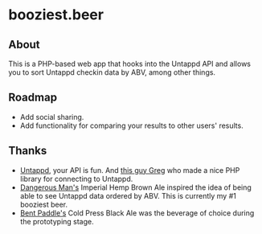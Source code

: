 # booziest.beer

## About
This is a PHP-based web app that hooks into the Untappd API and allows you to sort Untappd checkin data by ABV, among other things.

## Roadmap
- Add social sharing.
- Add functionality for comparing your results to other users' results.

## Thanks
+ [Untappd](http://untappd.com), your API is fun. And [this guy Greg](https://github.com/gregavola/UntappdPHP) who made a nice PHP library for connecting to Untappd.
+ [Dangerous Man's](http://dangerousmanbrewing.com) Imperial Hemp Brown Ale inspired the idea of being able to see Untappd data ordered by ABV. This is currently my #1 booziest beer.
+ [Bent Paddle's](http://www.bentpaddlebrewing.com) Cold Press Black Ale was the beverage of choice during the prototyping stage.
